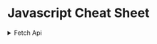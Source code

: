 # Javascript Cheat Sheet

<details><summary>Fetch Api</summary>
## Fetch Api
```
  const [apiData, setApiData] = useState();
  console.log('apiData', apiData);

  const getApi = async () => {
    const res = await fetch(
      'https://whateverwebsite'
    );
    const data = await res.json();
    setApiData(data);
  };

  useEffect(() => {
    getApi();
  }, []);
```

</p>
</details>
